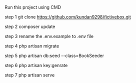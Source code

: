 Run this project using CMD

step 1 git clone 
https://github.com/kundan9298/fictivebox.git

step 2
composer update

step 3
rename the .env.example to .env file

step 4
php artisan migrate

step 5
php artisan db:seed --class=BookSeeder

step 6
php artisan key:genrate

step 7
php artisan serve
